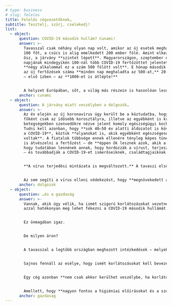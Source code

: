 ```yaml
---
# type: business
# slug: felelos
title: Felelős cégvezetőknek…
subtitle: Tesztelj, szűrj, cselekedj!
list:
  - object:
      question: COVID-19 második hullám? Cunami!
      answer: >-
        Tavasszal csak néhány olyan nap volt, amikor az új esetek meghaladták a
        100 főt, a csúcs is alig emelkedett 200 ember fölé. Amint elkezdődött az
        ősz, a járvány **szintet lépett**. Magyarországon, szeptember első 10
        napjának mindegyikén 100-nál több COVID-19 fertőzöttet jelentettek,
        **négy alkalommal ez a szám 500 fölött volt**. E hónap második felében
        az új fertőzések száma **minden nap meghaladta az 500-at,** 20-án pedig
        – első ízben – az **1000-et is átlépte!**


        A helyzet Európában, sőt, a világ más részein is hasonlóan lesújtó. [Ezen az oldalon](https://covid19.healthdata.org/global?view=total-deaths&tab=trend) nyomon lehet követni, hogy különböző forgatókönyvek mellett hogyan fognak alakulni 2020 végéig a COVID-19 okozta halálozási arányok. Az előrejelzések alapján még ismételt korlátozások mellett is 2 millió főre kell számítani, ám ha az alapvető szociális érintkezési szabályok sem teljesülnek, ez a 3 millió főt is elérheti. A COVID-19 világjárvánnyal kapcsolatos naprakész nemzetközi adatokat többek között a https://ourworldindata.org/coronavirus/ oldalon lehet megtalálni. Bármelyik ország statisztikái megtekinthetőek, a magyar adatok ide kattintva nézhetőek meg: [link](https://ourworldindata.org/coronavirus/country/hungary?country=~HUN).
      anchor: cunami
  - object:
      question: A járvány miatt veszélyben a dolgozók…
      answer: >-
        Az év elején az új koronavírus úgy került be a köztudatba, hogy az
        főként csak az idősebb korosztályra, illetve az egyébként is krónikus
        betegségekben szenvedőkre nézve jelent komoly egészségügyi kockázatot.
        Tudni kell azonban, hogy **sok 40–50 év alatti áldozatot is követelt már
        a COVID-19**, köztük **olyanokat is, akik egyébként egészségesek
        voltak**. A fiatalok többsége ennek ellenére tényleg képes tünetmentesen
        is átvészelni a fertőzést – de **éppen ők lesznek azok, akik a nélkül,
        hogy tudatában lennének annak, hogy hordozzák a vírust, terjesztik azt**
        – és továbbadják a COVID-19-et ismerőseiknek, családtagjaiknak.


        **A vírus terjedési mintázata is megváltozott.** A tavaszi első hullám során a COVID-19 esetek többségét főként idősotthonokból, egészségügyi intézményekből jelentették. Most viszont **az új koronavírus már mindenütt jelen van: iskolákban, vállalatoknál, hivatalokban is**. Amíg a fertőzöttek átlagéletkora tavasszal 67 év volt, a második hullám során ez [26 évre csökkent](https://www.portfolio.hu/gazdasag/20200904/koronavirus-26-ev-az-uj-magyar-fertozottek-atlageletkora-447308) – vagyis, a vírus legintenzívebben **a tanulók és a dolgozók között terjed**.


        Az sem segíti a vírus elleni védekezést, hogy **megnövekedett azok száma is, akik megkérdőjelezik a védekezés fontosságát, elbagatellizálják a COVID-19 okozta veszélyt, vagy akár a vírus létezését is tagadják**. Akik még a legalapvetőbb szabályokat – a maszk viselését, a rendelkezésre bocsátott fertőtlenítő használatát, vagy a szociális érintkezés ajánlásait – is megszegik, **felelőtlen magatartásukkal gyorsítják a vírus terjedését**.
      anchor: dolgozok
  - object:
      question: …és a gazdaság
      answer: >-
        Vannak, akik úgy vélik, ha ismét szigorú korlátozásokat vezetnek be,
        azzal hatékonyan meg lehet fékezni a COVID-19 második hullámát.


        Ez önmagában igaz.


        De milyen áron?


        A tavasszal a legtöbb országban meghozott intézkedések – melyek közül néhány nyáron is életben volt – **egész szektorokat bénítottak meg**: a vendéglátás, a turizmus, a rendezvényszervezés bevétele töredékére esett vissza. **Rengeteg intézmény, vállalat, üzlet kénytelen volt időlegesen bezárni**, ami tragikusan hatott az emberekre és a gazdasági szereplőkre nézve is. **Több százezer ember veszítette el időlegesen vagy véglegesen a munkáját;** rengeteg embernél a kijárási korlátozások fogyasztási korlátozásokkal is együtt kellett, hogy járjanak. Mindez természetesen a többi gazdasági szereplőre is hatást gyakorolt – aminek következményeként a COVID-19 elleni védekezés **a gazdasági világválságokhoz mérhető visszaesést okozott**.


        Sajnos fennáll az esélye, hogy ismét korlátozásokat kell bevezetni. Ám, éppen a tavaszi tapasztalatok miatt **a legtöbb ország, így Magyarország is igyekszik elkerülni, hogy meg kelljen ismételni a szigorú intézkedéseket**. Nem volna optimális megoldás, ha a COVID-19 okozta tragédiát csak egy pusztító gazdasági tragédia árán lehetne elkerülni!


        Egy cég azonban **nem csak akkor kerülhet veszélybe, ha korlátozásokat vezetnek be**. Ha ugyanis **megjelenik a dolgozók közt a vírus**, nagy az esélye, hogy az első fertőzötteknek nem, vagy csak nagyon enyhe tüneteik lesznek – ezért nem is lesznek tudatában, hogy megfertőzik a munkatársaikat is. A COVID-19 tehát egészen addig **észrevétlenül terjedhet** az emberek között, amíg valakinél nem **jelentkeznek a súlyos tünetek**. Ekkor viszont már csak a **dolgozók nagy részének, vagy akár összességének a hazaküldésével** lehet megoldani a helyzetet, ami **csökkenő termelést**, vagy, legrosszabb esetben, **létszámhiány, illetve betegség miatt történő teljes leállást eredményez!**


        Amellett, hogy **nagyon fontos a higiéniai előírásokat és a szociális érintkezés szabályait betartani**, a vírus terjedését **hatékonyan lassítja a rendszeres és módszeres tesztelés is**, hiszen e módszerrel **azonosítani lehet a fertőzötteket**, akiket elkülönítve meggátolható, hogy terjesszék a megbetegedést – és **megőrizhető a munkatársak többségének az egészsége**.
      anchor: gazdasag
---
```

